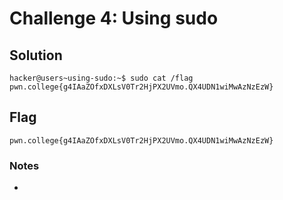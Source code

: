 # Challenge 4: Using sudo

## Solution

```
hacker@users~using-sudo:~$ sudo cat /flag
pwn.college{g4IAaZOfxDXLsV0Tr2HjPX2UVmo.QX4UDN1wiMwAzNzEzW}
```
## Flag
`pwn.college{g4IAaZOfxDXLsV0Tr2HjPX2UVmo.QX4UDN1wiMwAzNzEzW}`
### Notes
-